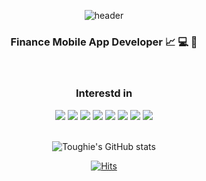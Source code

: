 <div align="center"> 

![header](https://capsule-render.vercel.app/api?type=waving&color=gradient&height=250&section=header&text=TOUGHIE&fontSize=70)
### Finance Mobile App Developer 📈 💻 📱
<br>

### Interestd in
<img src="https://img.shields.io/badge/swift-F05138?style=for-the-badge&logo=swift&logoColor=white"/>
<img src="https://img.shields.io/badge/objectiveC-E8DAFC?style=for-the-badge&logo=apple&logoColor=9585AA"/>
<img src="https://img.shields.io/badge/JavaScript-20232A?style=for-the-badge&logo=javascript&logoColor=#F7DF1E"/>
<img src="https://img.shields.io/badge/React_Native-20232A?style=for-the-badge&logo=react&logoColor=61DAFB"/>
<img src="https://img.shields.io/badge/Java-007396?style=for-the-badge&logo=OpenJDK&logoColor=white"/>
<img src="https://img.shields.io/badge/python-147EFB?style=for-the-badge&logo=python&logoColor=white"/>
<img src="https://img.shields.io/badge/oracle-DE2525?style=for-the-badge&logo=oracle&logoColor=white"/>
<img src="https://img.shields.io/badge/C-659AD2?style=for-the-badge&logo=C&logoColor=white"/><br>
<br>

![Toughie's GitHub stats](https://github-readme-stats.vercel.app/api?username=Toughie17&show_icons=true&theme=react) <br>

[![Hits](https://hits.seeyoufarm.com/api/count/incr/badge.svg?url=https%3A%2F%2Fgithub.com%2FToughie17&count_bg=%2377A1E2&title_bg=%23555555&icon=&icon_color=%23BBFCFA&title=hits&edge_flat=false)](https://hits.seeyoufarm.com)
</div>

